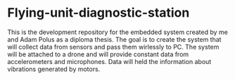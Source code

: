 # Flying-unit-diagnostic-station
This is the development repository for the embedded system created by me and Adam Polus as a diploma thesis.
The goal is to create the system that will collect data from sensors and pass them wirlessly to PC. 
The system will be attached to a drone and will provide constant data from accelerometers and microphones.
Data will held the information about vibrations generated by motors. 
